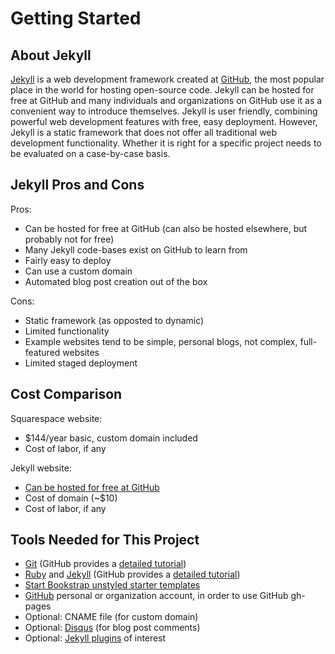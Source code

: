# Getting Started

## About Jekyll 

[Jekyll](https://jekyllrb.com) is a web development framework created at [GitHub](https://github.com), the most popular place in the world for hosting open-source code. Jekyll can be hosted for free at GitHub and many individuals and organizations on GitHub use it as a convenient way to introduce themselves. Jekyll is user friendly, combining powerful web development features with free, easy deployment. However, Jekyll is a static framework that does not offer all traditional web development functionality. Whether it is right for a specific project needs to be evaluated on a case-by-case basis. 
 
## Jekyll Pros and Cons

Pros:
* Can be hosted for free at GitHub (can also be hosted elsewhere, but probably not for free)
* Many Jekyll code-bases exist on GitHub to learn from
* Fairly easy to deploy
* Can use a custom domain
* Automated blog post creation out of the box

Cons:
* Static framework (as opposted to dynamic)
* Limited functionality
* Example websites tend to be simple, personal blogs, not complex, full-featured websites
* Limited staged deployment

## Cost Comparison

Squarespace website: 
* $144/year basic, custom domain included
* Cost of labor, if any

Jekyll website: 
* [Can be hosted for free at GitHub](https://help.github.com/articles/using-jekyll-as-a-static-site-generator-with-github-pages)
* Cost of domain (~$10)
* Cost of labor, if any

## Tools Needed for This Project

* [Git](https://git-scm.com) (GitHub provides a [detailed tutorial](https://help.github.com/articles/set-up-git))
* [Ruby](https://www.ruby-lang.org) and [Jekyll](https://jekyllrb.com) (GitHub provides a [detailed tutorial](https://help.github.com/articles/setting-up-your-github-pages-site-locally-with-jekyll))
* [Start Bookstrap unstyled starter templates](http://startbootstrap.com/template-categories/unstyled)
* [GitHub](https://github.com) personal or organization account, in order to use GitHub gh-pages
* Optional: CNAME file (for custom domain)
* Optional: [Disqus](https://disqus.com) (for blog post comments)
* Optional: [Jekyll plugins](http://www.jekyll-plugins.com) of interest
